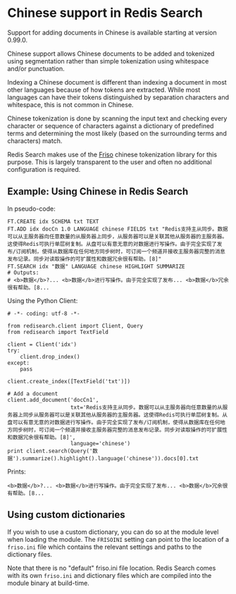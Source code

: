 # Chinese support in Redis Search

Support for adding documents in Chinese is available starting at version 0.99.0.

Chinese support allows Chinese documents to be added and tokenized using segmentation
rather than simple tokenization using whitespace and/or punctuation.

Indexing a Chinese document is different than indexing a document in most other
languages because of how tokens are extracted. While most languages can have
their tokens distinguished by separation characters and whitespace, this
is not common in Chinese.

Chinese tokenization is done by scanning the input text and checking every
character or sequence of characters against a dictionary of predefined terms
and determining the most likely (based on the surrounding terms and characters)
match.

Redis Search makes use of the [Friso](https://github.com/lionsoul2014/friso)
chinese tokenization library for this purpose. This is largely transparent to
the user and often no additional configuration is required.

## Example: Using Chinese in Redis Search

In pseudo-code:

```
FT.CREATE idx SCHEMA txt TEXT
FT.ADD idx docCn 1.0 LANGUAGE chinese FIELDS txt "Redis支持主从同步。数据可以从主服务器向任意数量的从服务器上同步，从服务器可以是关联其他从服务器的主服务器。这使得Redis可执行单层树复制。从盘可以有意无意的对数据进行写操作。由于完全实现了发布/订阅机制，使得从数据库在任何地方同步树时，可订阅一个频道并接收主服务器完整的消息发布记录。同步对读取操作的可扩展性和数据冗余很有帮助。[8]"
FT.SEARCH idx "数据" LANGUAGE chinese HIGHLIGHT SUMMARIZE
# Outputs:
# <b>数据</b>?... <b>数据</b>进行写操作。由于完全实现了发布... <b>数据</b>冗余很有帮助。[8...
```

Using the Python Client:

```
# -*- coding: utf-8 -*-

from redisearch.client import Client, Query
from redisearch import TextField

client = Client('idx')
try:
    client.drop_index()
except:
    pass

client.create_index([TextField('txt')])

# Add a document
client.add_document('docCn1',
                    txt='Redis支持主从同步。数据可以从主服务器向任意数量的从服务器上同步从服务器可以是关联其他从服务器的主服务器。这使得Redis可执行单层树复制。从盘可以有意无意的对数据进行写操作。由于完全实现了发布/订阅机制，使得从数据库在任何地方同步树时，可订阅一个频道并接收主服务器完整的消息发布记录。同步对读取操作的可扩展性和数据冗余很有帮助。[8]',
                    language='chinese')
print client.search(Query('数据').summarize().highlight().language('chinese')).docs[0].txt
```

Prints:

```
<b>数据</b>?... <b>数据</b>进行写操作。由于完全实现了发布... <b>数据</b>冗余很有帮助。[8... 
```

## Using custom dictionaries

If you wish to use a custom dictionary, you can do so at the module level when
loading the module. The `FRISOINI` setting can point to the location of a
`friso.ini` file which contains the relevant settings and paths to the dictionary
files.

Note that there is no "default" friso.ini file location. Redis Search comes with
its own `friso.ini` and dictionary files which are compiled into the module
binary at build-time.